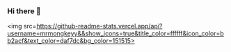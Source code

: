 ### Hi there 👋

<!--
**mrmongkeyy/mrmongkeyy** is a ✨ _special_ ✨ repository because its `README.md` (this file) appears on your GitHub profile.

Here are some ideas to get you started:

- 🔭 I’m currently working on my dream.
- 🌱 I’m currently learning nodejs
- 👯 I’m looking to collaborate on developing app and games.
- 🤔 I’m looking for help with you all.
- 💬 Ask me about coding.
- 📫 How to reach me: Just email me on mrmongkeyy@gmail.com
- 😄 Pronouns: gema
- ⚡ Fun fact: !iamhuman
-->
<img src=https://github-readme-stats.vercel.app/api?username=mrmongkeyy&&show_icons=true&title_color=ffffff&icon_color=bb2acf&text_color=daf7dc&bg_color=151515>
